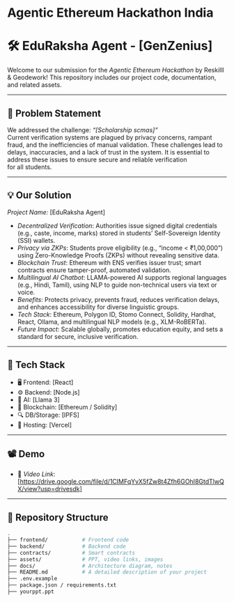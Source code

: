 # Agentic Ethereum Hackathon India

# 🛠 EduRaksha Agent - [GenZenius]

Welcome to our submission for the *Agentic Ethereum Hackathon* by Reskilll & Geodework! This repository includes our project code, documentation, and related assets.

---

## 📌 Problem Statement

We addressed the challenge: *“[Scholarship scmas]”*  
Current verification systems are plagued by privacy concerns, rampant fraud, and the inefficiencies of manual validation. These challenges lead to delays, inaccuracies, and a lack of trust in the system. It is essential to address these issues to ensure secure and reliable verification for all students.

---

## 💡 Our Solution

*Project Name:* [EduRaksha Agent]  
- *Decentralized Verification*: Authorities issue signed digital credentials (e.g., caste, income, marks) stored in students’ Self-Sovereign Identity (SSI) wallets.
- *Privacy via ZKPs*: Students prove eligibility (e.g., “income < ₹1,00,000”) using Zero-Knowledge Proofs (ZKPs) without revealing sensitive data.
- *Blockchain Trust*: Ethereum with ENS verifies issuer trust; smart contracts ensure tamper-proof, automated validation.
- *Multilingual AI Chatbot*: LLAMA-powered AI supports regional languages (e.g., Hindi, Tamil), using NLP to guide non-technical users via text or voice.
- *Benefits*: Protects privacy, prevents fraud, reduces verification delays, and enhances accessibility for diverse linguistic groups.
- *Tech Stack*: Ethereum, Polygon ID, Stomo Connect, Solidity, Hardhat, React, Ollama, and multilingual NLP models (e.g., XLM-RoBERTa).
- *Future Impact*: Scalable globally, promotes education equity, and sets a standard for secure, inclusive verification.

---

## 🧱 Tech Stack

- 🖥 Frontend: [React]
- ⚙ Backend: [Node.js]
- 🧠 AI: [Llama 3]
- 🔗 Blockchain: [Ethereum / Solidity]
- 🔍 DB/Storage: [IPFS]
- 🚀 Hosting: [Vercel]

---

## 📽 Demo

- 🎥 *Video Link*: [https://drive.google.com/file/d/1CIMFqYvX5fZw8t4Zfh6GOhI8GtdTlwQX/view?usp=drivesdk]  


---

## 📂 Repository Structure

```bash
.
├── frontend/           # Frontend code
├── backend/            # Backend code
├── contracts/          # Smart contracts
├── assets/             # PPT, video links, images
├── docs/               # Architecture diagram, notes
├── README.md           # A detailed description of your project
├── .env.example
├── package.json / requirements.txt
├── yourppt.ppt

